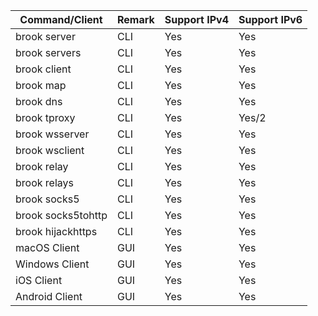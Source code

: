 | Command/Client | Remark | Support IPv4 | Support IPv6 |
| --- | --- | --- | --- |
| brook server | CLI | Yes | Yes |
| brook servers | CLI | Yes | Yes |
| brook client | CLI | Yes | Yes |
| brook map | CLI | Yes | Yes |
| brook dns | CLI | Yes | Yes |
| brook tproxy | CLI | Yes | Yes/2 |
| brook wsserver | CLI | Yes | Yes |
| brook wsclient | CLI | Yes | Yes |
| brook relay | CLI | Yes | Yes |
| brook relays | CLI | Yes | Yes |
| brook socks5 | CLI | Yes | Yes |
| brook socks5tohttp | CLI | Yes | Yes |
| brook hijackhttps | CLI | Yes | Yes |
| macOS Client | GUI | Yes | Yes |
| Windows Client | GUI | Yes | Yes |
| iOS Client | GUI | Yes | Yes |
| Android Client | GUI | Yes | Yes |
